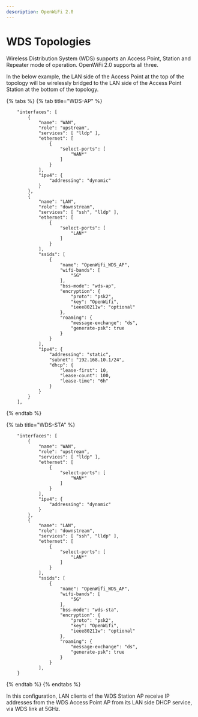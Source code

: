 ```yaml
---
description: OpenWiFi 2.0
---
```


# WDS Topologies

Wireless Distribution System \(WDS\) supports an Access Point, Station and Repeater mode of operation. OpenWiFi 2.0 supports all three. 

In the below example, the LAN side of the Access Point at the top of the topology will be wirelessly bridged to the LAN side of the Access Point Station at the bottom of the topology. 

{% tabs %}
{% tab title="WDS-AP" %}
```text
	"interfaces": [
		{
			"name": "WAN",
			"role": "upstream",
			"services": [ "lldp" ],
			"ethernet": [
				{
					"select-ports": [
						"WAN*"
					]
				}
			],
			"ipv4": {
				"addressing": "dynamic"
			}
		},
		{
			"name": "LAN",
			"role": "downstream",
			"services": [ "ssh", "lldp" ],
			"ethernet": [
				{
					"select-ports": [
						"LAN*"
					]
				}
			],
            "ssids": [
				{
					"name": "OpenWifi_WDS_AP",
					"wifi-bands": [
						"5G"
					],
					"bss-mode": "wds-ap",
					"encryption": {
						"proto": "psk2",
						"key": "OpenWifi",
						"ieee80211w": "optional"
					},
                    "roaming": {
						"message-exchange": "ds",
						"generate-psk": true
					}
                }
			],            
			"ipv4": {
				"addressing": "static",
				"subnet": "192.168.10.1/24",
				"dhcp": {
					"lease-first": 10,
					"lease-count": 100,
					"lease-time": "6h"
				}
			}
		}
	],
```
{% endtab %}

{% tab title="WDS-STA" %}
```text
	"interfaces": [
		{
			"name": "WAN",
			"role": "upstream",
			"services": [ "lldp" ],
			"ethernet": [
				{
					"select-ports": [
						"WAN*"
					]
				}
			],
			"ipv4": {
				"addressing": "dynamic"
			}
		},
		{
			"name": "LAN",
			"role": "downstream",
			"services": [ "ssh", "lldp" ],
			"ethernet": [
				{
					"select-ports": [
						"LAN*"
					]
				}
			],
			"ssids": [
				{
					"name": "OpenWifi_WDS_AP",
					"wifi-bands": [
						"5G"
					],
					"bss-mode": "wds-sta",
					"encryption": {
						"proto": "psk2",
						"key": "OpenWifi",
						"ieee80211w": "optional"
					},
                    "roaming": {
						"message-exchange": "ds",
						"generate-psk": true
					}
                }
			],
	}
```
{% endtab %}
{% endtabs %}

In this configuration, LAN clients of the WDS Station AP receive IP addresses from the WDS Access Point AP from its LAN side DHCP service, via WDS link at 5GHz. 

